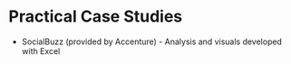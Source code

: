 # Practical Case Studies

* SocialBuzz (provided by Accenture) - Analysis and visuals developed with Excel
